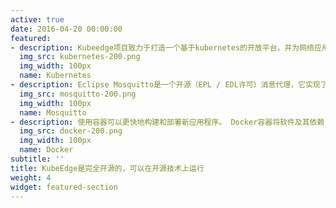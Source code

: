 ```yaml
---
active: true
date: 2016-04-20 00:00:00
featured:
- description: Kubeedge项目致力于打造一个基于kubernetes的开放平台，并为网络应用提供基础架构支持。云和边缘之间的部署和元数据同步。
  img_src: kubernetes-200.png
  img_width: 100px
  name: Kubernetes
- description: Eclipse Mosquitto是一个开源（EPL / EDL许可）消息代理，它实现了MQTT协议版本3.1和3.1.1。 Mosquitto重量轻，适用于从低功率单板计算机到完整服务器的所有设备。
  img_src: mosquitto-200.png
  img_width: 100px
  name: Mosquitto
- description: 使用容器可以更快地构建和部署新应用程序。 Docker容器将软件及其依赖关系整合到一个标准化的软件开发单元中，包括运行所需的一切：代码，运行时，系统工具和库。
  img_src: docker-200.png
  img_width: 100px
  name: Docker
subtitle: ''
title: KubeEdge是完全开源的，可以在开源技术上运行
weight: 4
widget: featured-section
---
```


